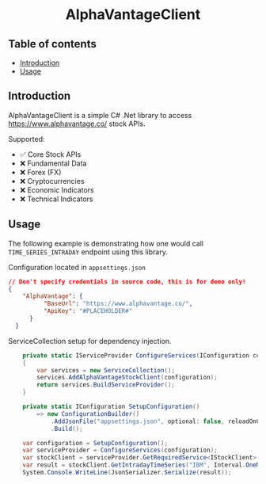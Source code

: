 <h1 align="center">
  AlphaVantageClient
  <br>
</h1>

## Table of contents <!-- omit in toc -->

- [Introduction](#introduction)
- [Usage](#usage)

## Introduction

AlphaVantageClient is a simple C# .Net library to access https://www.alphavantage.co/ stock APIs. 

Supported:

- :white_check_mark: Core Stock APIs
- :x: Fundamental Data
- :x: Forex (FX)
- :x: Cryptocurrencies
- :x: Economic Indicators
- :x: Technical Indicators

## Usage

The following example is demonstrating how one would call `TIME_SERIES_INTRADAY` endpoint using this library.

Configuration located in `appsettings.json`

```json
// Don't specify credentials in source code, this is for demo only!
{
    "AlphaVantage": {
          "BaseUrl": "https://www.alphavantage.co/",
          "ApiKey": "#PLACEHOLDER#"
      }
  }
```

ServiceCollection setup for dependency injection.

```csharp
    private static IServiceProvider ConfigureServices(IConfiguration configuration)
    {
        var services = new ServiceCollection();
        services.AddAlphaVantageStockClient(configuration);
        return services.BuildServiceProvider();
    }

    private static IConfiguration SetupConfiguration()
        => new ConfigurationBuilder()
            .AddJsonFile("appsettings.json", optional: false, reloadOnChange: true)
            .Build();        
```

```csharp
    var configuration = SetupConfiguration();
    var serviceProvider = ConfigureServices(configuration);
    var stockClient = serviceProvider.GetRequiredService<IStockClient>();
    var result = stockClient.GetIntradayTimeSeries("IBM", Interval.OneMinute).GetAwaiter().GetResult();
    System.Console.WriteLine(JsonSerializer.Serialize(result));    
```